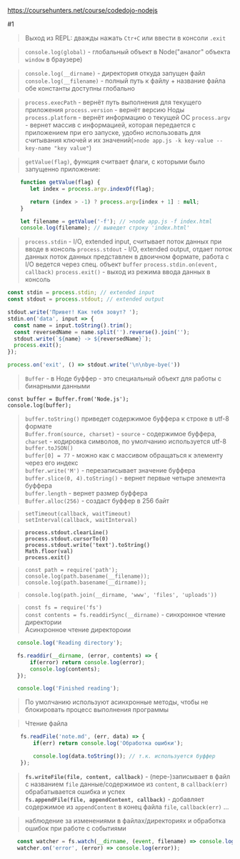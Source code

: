 https://coursehunters.net/course/codedojo-nodejs

#1
 >Выход из REPL: дважды нажать `Ctr+C` или ввести в консоли `.exit`

 >`console.log(global)` - глобальный объект в Node("аналог" объекта `window` в браузере)

 >`console.log(__dirname)` - директория откуда запущен файл
 >`console.log(__filename)` - полный путь к файлу + название файла
 >обе константы доступны глобально


 >`process.execPath` - вернёт путь выполнения для текущего приложения
 >`process.version` - вернёт версию Ноды
 >`process.platform` - вернёт информацию о текущей ОС
 >`process.argv` - вернет массив с информацией, которая передается с приложением при его запуске, удобно использовать для считывания ключей и их значений(`>node app.js -k key-value --key-name "key value"`)

 >`getValue(flag)`, функция считвает флаги, с которыми было запущенно приложение:

 ```js
	 function getValue(flag) {
	 	let index = process.argv.indexOf(flag);

	 	return (index > -1) ? process.argv[index + 1] : null;
	 }

	 let filename = getValue('-f'); // >node app.js -f index.html
	 console.log(filename); // выведет строку 'index.html'
 ```

 >`process.stdin` - I/O, extended input, считывает поток данных при вводе в консоль
 >`process.stdout` - I/O, extended output, отдает поток данных
 >поток данных представлен в двоичном формате, работа с I/O ведется через спец. объект `buffer`
 >`process.stdin.on(event, callback)`
 >`process.exit()` - выход из режима ввода данных в консоль


```js
const stdin = process.stdin; // extended input
const stdout = process.stdout; // extended output

stdout.write('Привет! Как тебя зовут? ');
stdin.on('data', input => {
  const name = input.toString().trim();
  const reversedName = name.split('').reverse().join('');
  stdout.write(`${name} -> ${reversedName}`);
  process.exit();
});

process.on('exit', () => stdout.write('\n\nbye-bye('))
```

 >`Buffer` - в Ноде буффер - это специальный объект для работы с бинарными данными

 ```
 const buffer = Buffer.from('Node.js');
 console.log(buffer);
 ```

 >`buffer.toString()` приведет содержимое буффера к строке в utf-8 формате  
 >`Buffer.from(source, charset)` - `source` - содержимое буффера, `charset` - кодировка символов, по умолчанию используется utf-8  
 >`buffer.toJSON()`  
 >`buffer[0] = 77` - можно как с массивом обращаться к элементу через его индекс  
 >`buffer.write('M')` - перезаписывает значение буффера  
 >`buffer.slice(0, 4).toString()` - вернет первые четыре элемента буффера  
 >`buffer.length` - вернет размер буффера  
 >`Buffer.alloc(256)` - создаст буффер в 256 байт  
  
  
 >`setTimeout(callback, waitTimeout)`  
 >`setInterval(callback, waitInterval)`  
  
 >__`process.stdout.clearLine()`__  
 >__`process.stdout.cursorTo(0)`__  
 >__`process.stdout.write('text').toString()`__  
 >__`Math.floor(val)`__  
 >__`process.exit()`__  
  
 >`const path = require('path');`  
 >`console.log(path.basename(__filename));`  
 >`console.log(path.basename(__dirname));`  
  
 >`console.log(path.join(__dirname, 'www', 'files', 'uploads'))`  
  
  
 >`const fs = require('fs')`  
 >`const contents = fs.readdirSync(__dirname)` - синхронное чтение директории  
 >Асинхронное чтение директороии  

 ```js
 	console.log('Reading directory');

 	fs.readdir(__dirname, (error, contents) => {
 		if(error) return console.log(error);
 		console.log(contents);
 	});

 	console.log('Finished reading');
 ```

 >По умолчанию используют асинхронные методы, чтобы не блокировать процесс выполнения программы

 >Чтение файла

```js
	fs.readFile('note.md', (err, data) => {
		if(err) return console.log('Обработка ошибки');

		console.log(data.toString()); // т.к. используется буффер
	});
```

 >__`fs.writeFile(file, content, callback)`__ - (пере-)записывает в файл с названием `file` данные/содержимое из `content`, в `callback(err)` обрабатывается ошибка и успех  
 >__`fs.appendFile(file, appendContent, callback)`__ - добавляет содержимое из `appendContent` в конец файла `file`, `callback(err)` ...  

 >наблюдение за изменениями в файлах/директориях и обработка ошибок при работе с событиями

 ```js
	const watcher = fs.watch(__dirname, (event, filename) => console.log(`${filename}  ->  ${event}`));
	watcher.on('error', (error) => console.log(error));
 ```